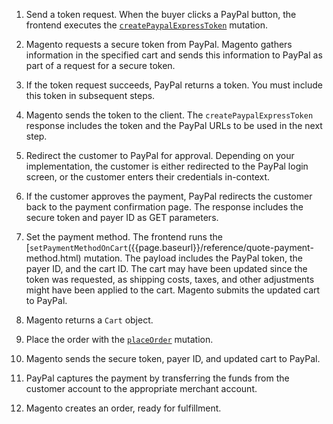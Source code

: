 1. Send a token request. When the buyer clicks a PayPal button, the frontend executes the [`createPaypalExpressToken`]({{page.baseurl}}/mutations/create-paypal-express-token.html) mutation.

1. Magento requests a secure token from PayPal. Magento gathers information in the specified cart and sends this information to PayPal as part of a request for a secure token.

1. If the token request succeeds, PayPal returns a token. You must include this token in subsequent steps.

1. Magento sends the token to the client. The `createPaypalExpressToken` response includes the token and the PayPal URLs to be used in the next step.

1. Redirect the customer to PayPal for approval. Depending on your implementation, the customer is either redirected to the PayPal login screen, or the customer enters their credentials in-context.

1. If the customer approves the payment, PayPal redirects the customer back to the payment confirmation page. The response includes the secure token and payer ID as GET parameters.

1. Set the payment method. The frontend runs the [`setPaymentMethodOnCart`({{page.baseurl}}/reference/quote-payment-method.html) mutation. The payload includes the PayPal token, the payer ID, and the cart ID. The cart may have been updated since the token was requested, as shipping costs, taxes, and other adjustments might have been applied to the cart. Magento submits the updated cart to PayPal.

1. Magento returns a `Cart` object.

1. Place the order with the [`placeOrder`]({{page.baseurl}}/reference/quote-place-order.html) mutation.

1. Magento sends the secure token, payer ID, and updated cart to PayPal.

1. PayPal captures the payment by transferring the funds from the customer account to the appropriate merchant account.

1. Magento creates an order, ready for fulfillment.
